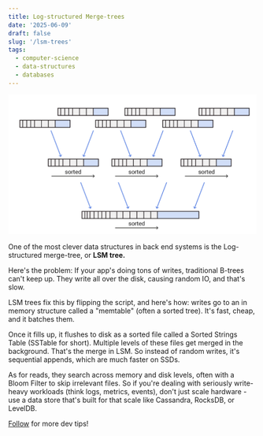 ```yaml
---
title: Log-structured Merge-trees
date: '2025-06-09'
draft: false
slug: '/lsm-trees'
tags:
  - computer-science
  - data-structures
  - databases
---
```


![LSM tree](./lsm-tree.png)

One of the most clever data structures in back end systems is the Log-structured merge-tree, or **LSM tree.**

Here's the problem: If your app's doing tons of writes, traditional B-trees can't keep up. They write all over the disk, causing random IO, and that's slow.

LSM trees fix this by flipping the script, and here's how: writes go to an in memory structure called a "memtable" (often a sorted tree). It's fast, cheap, and it batches them.

Once it fills up, it flushes to disk as a sorted file called a Sorted Strings Table (SSTable for short). Multiple levels of these files get merged in the background. That's the merge in LSM. So instead of random writes, it's sequential appends, which are much faster on SSDs.

As for reads, they search across memory and disk levels, often with a Bloom Filter to skip irrelevant files. So if you're dealing with seriously write-heavy workloads (think logs, metrics, events), don't just scale hardware - use a data store that's built for that scale like Cassandra, RocksDB, or LevelDB.

[Follow](https://www.linkedin.com/in/john-pratt787) for more dev tips!


